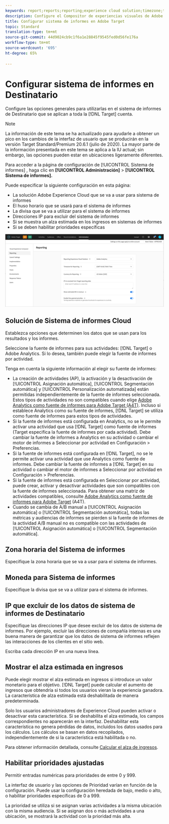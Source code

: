 ```yaml
---
keywords: report;reports;reporting;experience cloud solution;timezone;time zone;currency;exclude IPs;estimated lift in revenue;revenue;lift in revenue;fine-grained priorities;fine-grained
description: Configure el Compositor de experiencias visuales de Adobe Target (VEC) especificando su configuración general, la configuración de ventanilla móvil y los selectores CSS.
title: Configurar sistema de informes en Adobe Target
topic: Standard
translation-type: tm+mt
source-git-commit: 44d9024cb9c1f6a1e28845f9545fed0d56fe176a
workflow-type: tm+mt
source-wordcount: '695'
ht-degree: 65%

---
```



# Configurar sistema de informes en Destinatario

Configure las opciones generales para utilizarlas en el sistema de informes de Destinatario que se aplican a toda la [!DNL Target] cuenta.

>[!NOTE]
>
>La información de este tema se ha actualizado para ayudarle a obtener un pico en los cambios de la interfaz de usuario que se producirán en la versión Target Standard/Premium 20.6.1 (julio de 2020). La mayor parte de la información presentada en este tema se aplica a la IU actual; sin embargo, las opciones pueden estar en ubicaciones ligeramente diferentes.

Para acceder a la página de configuración de [!UICONTROL Sistema de informes] , haga clic en **[!UICONTROL Administración]** > **[!UICONTROL Sistema de informes].**

Puede especificar la siguiente configuración en esta página:

* La solución Adobe Experience Cloud que se va a usar para sistema de informes
* El huso horario que se usará para el sistema de informes
* La divisa que se va a utilizar para el sistema de informes
* Direcciones IP para excluir del sistema de informes
* Si se muestra un alza estimada en los ingresos en sistemas de informes
* Si se deben habilitar prioridades específicas

![Página Sistema de informes](/help/administrating-target/assets/reporting.png)

## Solución de Sistema de informes Cloud

Establezca opciones que determinen los datos que se usan para los resultados y los informes.

Seleccione la fuente de informes para sus actividades: [!DNL Target] o Adobe Analytics. Si lo desea, también puede elegir la fuente de informes por actividad.

Tenga en cuenta la siguiente información al elegir su fuente de informes:

* La creación de actividades (AP), la activación y la desactivación de [!UICONTROL Asignación automática], [!UICONTROL Segmentación automática] y [!UICONTROL Personalización automatizada] están permitidas independientemente de la fuente de informes seleccionada. Estos tipos de actividades no son compatibles cuando elige [Adobe Analytics como fuente de informes para Adobe Target (A4T)](/help/c-integrating-target-with-mac/a4t/a4t.md). Incluso si establece Analytics como su fuente de informes, [!DNL Target] se utiliza como fuente de informes para estos tipos de actividades.
* Si la fuente de informes está configurada en Analytics, no se le permite activar una actividad que usa [!DNL Target] como fuente de informes (Target especifica la fuente de informes por cada actividad). Debe cambiar la fuente de informes a Analytics en su actividad o cambiar el motor de informes a Seleccionar por actividad en Configuración > Preferencias.
* Si la fuente de informes está configurada en [!DNL Target], no se le permite activar una actividad que use Analytics como fuente de informes. Debe cambiar la fuente de informes a [!DNL Target] en su actividad o cambiar el motor de informes a Seleccionar por actividad en Configuración > Preferencias.
* Si la fuente de informes está configurada en Seleccionar por actividad, puede crear, activar y desactivar actividades que son compatibles con la fuente de informes seleccionada. Para obtener una matriz de actividades compatibles, consulte [Adobe Analytics como fuente de informes para Adobe Target](/help/c-integrating-target-with-mac/a4t/a4t.md) (A4T).
* Cuando se cambia de A/B manual a [!UICONTROL Asignación automática] o [!UICONTROL Segmentación automática], todas las métricas y audiencias de informes se pierden si la fuente de informes de la actividad A/B manual no es compatible con las actividades de [!UICONTROL Asignación automática] o [!UICONTROL Segmentación automática].

## Zona horaria del Sistema de informes

Especifique la zona horaria que se va a usar para el sistema de informes.

## Moneda para Sistema de informes

Especifique la divisa que se va a utilizar para el sistema de informes.

## IP que excluir de los datos de sistema de informes de Destinatario

Especifique las direcciones IP que desee excluir de los datos de sistema de informes. Por ejemplo, excluir las direcciones de compañía internas es una buena manera de garantizar que los datos de sistema de informes reflejen las interacciones de los clientes en el sitio web.

Escriba cada dirección IP en una nueva línea.

## Mostrar el alza estimada en ingresos

Puede elegir mostrar el alza estimada en ingresos si introduce un valor monetario para el objetivo. [!DNL Target] puede calcular el aumento de ingresos que obtendría si todos los usuarios vieran la experiencia ganadora. La característica de alza estimada está deshabilitada de manera predeterminada.

Solo los usuarios administradores de Experience Cloud pueden activar o desactivar esta característica. Si se deshabilita el alza estimada, los campos correspondientes no aparecerán en la interfaz. Deshabilitar esta característica no genera pérdidas de datos, incluidos los datos usados para los cálculos. Los cálculos se basan en datos recopilados, independientemente de si la característica está habilitada o no.

Para obtener información detallada, consulte [Calcular el alza de ingresos](/help/administrating-target/r-target-account-preferences/estimating-lift-in-revenue.md).

## Habilitar prioridades ajustadas

Permitir entradas numéricas para prioridades de entre 0 y 999.

La interfaz de usuario y las opciones de Prioridad varían en función de la configuración. Puede usar la configuración heredada de bajo, medio o alto, o habilitar prioridades específicas de 0 a 999.

La prioridad se utiliza si se asignan varias actividades a la misma ubicación con la misma audiencia. Si se asignan dos o más actividades a una ubicación, se mostrará la actividad con la prioridad más alta.
